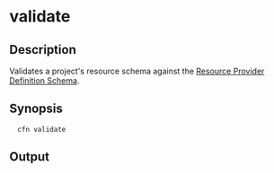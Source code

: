 # validate<a name="resource-type-cli-validate"></a>

## Description<a name="resource-type-cli-validate-description"></a>

Validates a project's resource schema against the [Resource Provider Definition Schema](https://docs.aws.amazon.com/cloudformation-cli/latest/userguide/resource-type-schema.html)\.

## Synopsis<a name="resource-type-cli-validate-synopsis"></a>

```
  cfn validate
```

## Output<a name="resource-type-cli-validate-output"></a>
